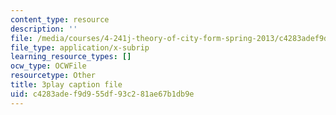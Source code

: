 ```yaml
---
content_type: resource
description: ''
file: /media/courses/4-241j-theory-of-city-form-spring-2013/c4283adef9d955df93c281ae67b1db9e_qBrYZb6tdo4.vtt
file_type: application/x-subrip
learning_resource_types: []
ocw_type: OCWFile
resourcetype: Other
title: 3play caption file
uid: c4283ade-f9d9-55df-93c2-81ae67b1db9e
---
```

